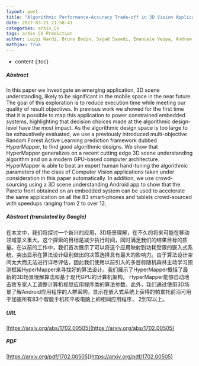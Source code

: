 ```yaml
---
layout: post
title: "Algorithmic Performance-Accuracy Trade-off in 3D Vision Applications Using HyperMapper"
date: 2017-03-21 21:58:41
categories: arXiv_CV
tags: arXiv_CV Prediction
author: Luigi Nardi, Bruno Bodin, Sajad Saeedi, Emanuele Vespa, Andrew J. Davison, Paul H. J. Kelly
mathjax: true
---
```


* content
{:toc}

##### Abstract
In this paper we investigate an emerging application, 3D scene understanding, likely to be significant in the mobile space in the near future. The goal of this exploration is to reduce execution time while meeting our quality of result objectives. In previous work we showed for the first time that it is possible to map this application to power constrained embedded systems, highlighting that decision choices made at the algorithmic design-level have the most impact. As the algorithmic design space is too large to be exhaustively evaluated, we use a previously introduced multi-objective Random Forest Active Learning prediction framework dubbed HyperMapper, to find good algorithmic designs. We show that HyperMapper generalizes on a recent cutting edge 3D scene understanding algorithm and on a modern GPU-based computer architecture. HyperMapper is able to beat an expert human hand-tuning the algorithmic parameters of the class of Computer Vision applications taken under consideration in this paper automatically. In addition, we use crowd-sourcing using a 3D scene understanding Android app to show that the Pareto front obtained on an embedded system can be used to accelerate the same application on all the 83 smart-phones and tablets crowd-sourced with speedups ranging from 2 to over 12.

##### Abstract (translated by Google)
在本文中，我们将探讨一个新兴的应用，3D场景理解，在不久的将来可能在移动领域意义重大。这个探索的目标是减少执行时间，同时满足我们的结果目标的质量。在以前的工作中，我们首次展示了可以将这个应用映射到功耗受限的嵌入式系统，突出显示在算法设计级别做出的决策选择具有最大的影响力。由于算法设计空间太大而无法进行详尽评估，因此我们使用以前引入的多目标随机森林主动学习预测框架HyperMapper来寻找好的算法设计。我们展示了HyperMapper概括了最新的3D场景理解算法和基于现代GPU的计算机架构。 HyperMapper能够自动地击败专家人工调整计算机视觉应用程序类的算法参数。此外，我们通过使用3D场景了解Android应用程序的人群采购，显示在嵌入式系统上获得的帕累托前沿可用于加速所有83个智能手机和平板电脑上的相同应用程序， 2到12以上。

##### URL
[https://arxiv.org/abs/1702.00505](https://arxiv.org/abs/1702.00505)

##### PDF
[https://arxiv.org/pdf/1702.00505](https://arxiv.org/pdf/1702.00505)

